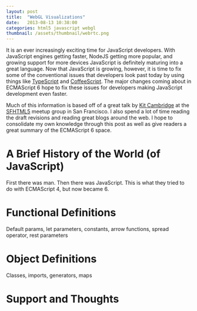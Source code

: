 ```yaml
---
layout: post
title:  "WebGL Visualizations"
date:   2013-08-13 10:38:00
categories: html5 javascript webgl
thumbnail: /assets/thumbnail/webrtc.png
---
```


It is an ever increasingly exciting time for JavaScript developers. With JavaScript engines getting faster, NodeJS getting more popular, and growing support for more devices JavaScript is definitely maturing into a great language. Now that JavaScript is growing, however, it is time to fix some of the conventional issues that developers look past today by using things like [TypeScript][typescript] and [CoffeeScript][coffeescript]. The major changes coming about in ECMAScript 6 hope to fix these issues for developers making JavaScript development even faster.

Much of this information is based off of a great talk by [Kit Cambridge][kit] at the [SFHTML5][sfhtml5] meetup group in San Francisco. I also spend a lot of time reading the draft revisions and reading great blogs around the web. I hope to consolidate my own knowledge through this post as well as give readers a great summary of the ECMAScript 6 space.

# A Brief History of the World (of JavaScript)

First there was man. Then there was JavaScript. This is what they tried to do with ECMAScript 4, but now became 6.

# Functional Definitions

Default params, let parameters, constants, arrow functions, spread operator, rest parameters

# Object Definitions

Classes, imports, generators, maps

# Support and Thoughts

[typescript]: http://www.typescriptlang.org/
[coffeescript]: http://coffeescript.org
[kit]: http://kitcambridge.be/
[sfhtml5]: http://www.meetup.com/sfhtml5/
